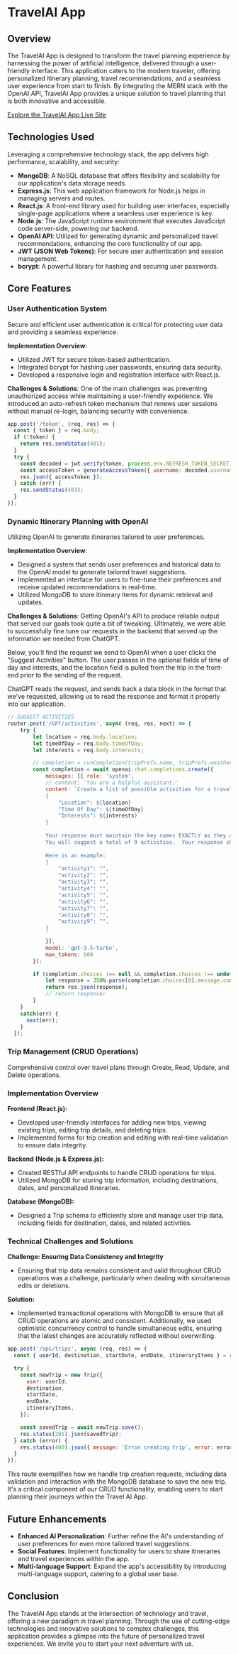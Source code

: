# TravelAI App

## Overview

The TravelAI App is designed to transform the travel planning experience by harnessing the power of artificial intelligence, delivered through a user-friendly interface. This application caters to the modern traveler, offering personalized itinerary planning, travel recommendations, and a seamless user experience from start to finish. By integrating the MERN stack with the OpenAI API, TravelAI App provides a unique solution to travel planning that is both innovative and accessible.

[Explore the TravelAI App Live Site](https://travelaiapp.onrender.com/)

## Technologies Used

Leveraging a comprehensive technology stack, the app delivers high performance, scalability, and security:

- **MongoDB**: A NoSQL database that offers flexibility and scalability for our application's data storage needs.
- **Express.js**: This web application framework for Node.js helps in managing servers and routes.
- **React.js**: A front-end library used for building user interfaces, especially single-page applications where a seamless user experience is key.
- **Node.js**: The JavaScript runtime environment that executes JavaScript code server-side, powering our backend.
- **OpenAI API**: Utilized for generating dynamic and personalized travel recommendations, enhancing the core functionality of our app.
- **JWT (JSON Web Tokens)**: For secure user authentication and session management.
- **bcrypt**: A powerful library for hashing and securing user passwords.

## Core Features

### User Authentication System

Secure and efficient user authentication is critical for protecting user data and providing a seamless experience.

**Implementation Overview**:
- Utilized JWT for secure token-based authentication.
- Integrated bcrypt for hashing user passwords, ensuring data security.
- Developed a responsive login and registration interface with React.js.

**Challenges & Solutions**:
One of the main challenges was preventing unauthorized access while maintaining a user-friendly experience. We introduced an auto-refresh token mechanism that renews user sessions without manual re-login, balancing security with convenience.

```javascript
app.post('/token', (req, res) => {
  const { token } = req.body;
  if (!token) {
    return res.sendStatus(401);
  }
  try {
    const decoded = jwt.verify(token, process.env.REFRESH_TOKEN_SECRET);
    const accessToken = generateAccessToken({ username: decoded.username });
    res.json({ accessToken });
  } catch (err) {
    res.sendStatus(403);
  }
});
```

### Dynamic Itinerary Planning with OpenAI

Utilizing OpenAI to generate itineraries tailored to user preferences.

**Implementation Overview**:
- Designed a system that sends user preferences and historical data to the OpenAI model to generate tailored travel suggestions.
- Implemented an interface for users to fine-tune their preferences and receive updated recommendations in real-time.
- Utilized MongoDB to store itinerary items for dynamic retrieval and updates.

**Challenges & Solutions**:
Getting OpenAI's API to produce reliable output that served our goals took quite a bit of tweaking.  Ultimately, we were able to successfully fine tune our requests in the backend that served up the information we needed from ChatGPT.

Below, you'll find the request we send to OpenAI when a user clicks the "Suggest Activities" button.  The user passes in the optional fields of time of day and interests, and the location field is pulled from the trip in the front-end prior to the sending of the request.

ChatGPT reads the request, and sends back a data block in the format that we've requested, allowing us to read the response and format it properly into our application.

```javascript
// SUGGEST ACTIVITIES
router.post('/GPT/activities', async (req, res, next) => {
    try {
        let location = req.body.location;
        let timeOfDay = req.body.timeOfDay;
        let interests = req.body.interests;

        // completion = runCompletion(tripPrefs.name, tripPrefs.weatherPref, tripPrefs.locationPref);
        const completion = await openai.chat.completions.create({
            messages: [{ role: 'system', 
            // content: 'You are a helpful assistant.' 
            content: `Create a list of possible activities for a travelling user with the following preferences: 
            {
                "Location": ${location}
                "Time Of Day": ${timeOfDay}
                "Interests": ${interests}
            }
                      
            Your response must maintain the key names EXACTLY as they are shown here below.  This will be JSON parsed.
            You will suggest a total of 9 activities.  Your response should reflect this while maintaining the name structure of the below keys.
            
            Here is an example:
            {
                "activity1": "",
                "activity2": "",
                "activity3": "",
                "activity4": "",
                "activity5": "",
                "activity6": "",
                "activity7": "",
                "activity8": "",
                "activity9": "",
            }
            `
            }],
            model: 'gpt-3.5-turbo',
            max_tokens: 500
        });

        if (completion.choices !== null && completion.choices !== undefined) {
            let response = JSON.parse(completion.choices[0].message.content);
            return res.json(response);
            // return response;
        }
    }
    catch(err) {
      next(err);
    }
  });
```

### Trip Management (CRUD Operations)

Comprehensive control over travel plans through Create, Read, Update, and Delete operations.

### Implementation Overview

**Frontend (React.js):**
- Developed user-friendly interfaces for adding new trips, viewing existing trips, editing trip details, and deleting trips.
- Implemented forms for trip creation and editing with real-time validation to ensure data integrity.

**Backend (Node.js & Express.js):**
- Created RESTful API endpoints to handle CRUD operations for trips.
- Utilized MongoDB for storing trip information, including destinations, dates, and personalized itineraries.

**Database (MongoDB):**
- Designed a Trip schema to efficiently store and manage user trip data, including fields for destination, dates, and related activities.

### Technical Challenges and Solutions

**Challenge: Ensuring Data Consistency and Integrity**
- Ensuring that trip data remains consistent and valid throughout CRUD operations was a challenge, particularly when dealing with simultaneous edits or deletions.

**Solution:**
- Implemented transactional operations with MongoDB to ensure that all CRUD operations are atomic and consistent. Additionally, we used optimistic concurrency control to handle simultaneous edits, ensuring that the latest changes are accurately reflected without overwriting.

```javascript
app.post('/api/trips', async (req, res) => {
  const { userId, destination, startDate, endDate, itineraryItems } = req.body;

  try {
    const newTrip = new Trip({
      user: userId,
      destination,
      startDate,
      endDate,
      itineraryItems,
    });

    const savedTrip = await newTrip.save();
    res.status(201).json(savedTrip);
  } catch (error) {
    res.status(400).json({ message: 'Error creating trip', error: error.message });
  }
});
```

This route exemplifies how we handle trip creation requests, including data validation and interaction with the MongoDB database to save the new trip. It's a critical component of our CRUD functionality, enabling users to start planning their journeys within the Travel AI App.

## Future Enhancements

- **Enhanced AI Personalization**: Further refine the AI's understanding of user preferences for even more tailored travel suggestions.
- **Social Features**: Implement functionality for users to share itineraries and travel experiences within the app.
- **Multi-language Support**: Expand the app's accessibility by introducing multi-language support, catering to a global user base.

## Conclusion

The TravelAI App stands at the intersection of technology and travel, offering a new paradigm in travel planning. Through the use of cutting-edge technologies and innovative solutions to complex challenges, this application provides a glimpse into the future of personalized travel experiences. We invite you to start your next adventure with us.
